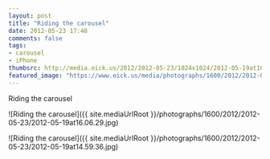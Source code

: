 ```yaml
---
layout: post
title: "Riding the carousel"
date: 2012-05-23 17:48
comments: false
tags: 
- carousel
- iPhone
thumbsrc: http://media.eick.us/2012/2012-05-23/1024x1024/2012-05-19at16.06.29.jpg
featured_image: "https://www.eick.us/media/photographs/1600/2012/2012-05-23/2012-05-19at16.06.29.jpg"
---
```

Riding the carousel



![Riding the carousel]({{ site.mediaUrlRoot }}/photographs/1600/2012/2012-05-23/2012-05-19at16.06.29.jpg)




![Riding the carousel]({{ site.mediaUrlRoot }}/photographs/1600/2012/2012-05-23/2012-05-19at14.59.36.jpg)

